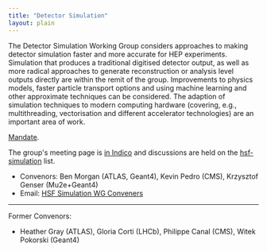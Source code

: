```yaml
---
title: "Detector Simulation"
layout: plain
---
```


The Detector Simulation Working Group considers approaches to making
detector simulation faster and more accurate for HEP experiments.
Simulation that produces a traditional digitised detector output, as
well as more radical approaches to generate reconstruction or analysis
level outputs directly are within the remit of the group. Improvements
to physics models, faster particle transport options and using machine
learning and other approximate techniques can be considered. The
adaption of simulation techniques to modern computing hardware
(covering, e.g., multithreading, vectorisation and different accelerator
technologies) are an important area of work.

[Mandate](/organization/working-group-mandates.html).

The group's meeting page is [in Indico](https://indico.cern.ch/category/10916/) and
discussions are held on the [hsf-simulation](https://groups.google.com/forum/#%21forum/hsf-simulation) list.

- Convenors: Ben Morgan (ATLAS, Geant4), Kevin Pedro (CMS), Krzysztof Genser (Mu2e+Geant4)
- Email: [HSF Simulation WG Conveners](mailto:Ben.Morgan@warwick.ac.uk,kpedro88@gmail.com,resnegfk@gmail.com)

---

Former Convenors:
- Heather Gray (ATLAS), Gloria Corti (LHCb), Philippe Canal (CMS), Witek Pokorski (Geant4)
